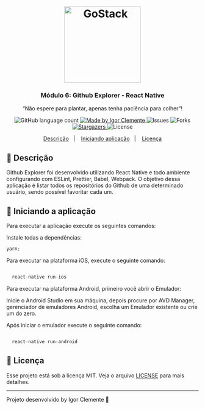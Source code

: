 <h1 align="center">
    <img alt="GoStack" src="https://rocketseat-cdn.s3-sa-east-1.amazonaws.com/bootcamp-header.png" width="200px" />
</h1>

<h3 align="center">
  Módulo 6: Github Explorer - React Native
</h3>

<p align="center">“Não espere para plantar, apenas tenha paciência para colher”!</blockquote>

<p align="center">
  <img alt="GitHub language count" src="https://img.shields.io/github/languages/count/IgorClemente/bootcamp-gostack-module6?color=%2304D361">

  <a href="https://rocketseat.com.br">
    <img alt="Made by Igor Clemente" src="https://img.shields.io/badge/made%20by-Igor Clemente-%2304D361">
  </a>

  <img alt="Issues" src="https://img.shields.io/github/issues/IgorClemente/bootcamp-gostack-module6">

  <img alt="Forks" src="https://img.shields.io/github/forks/IgorClemente/bootcamp-gostack-module6">

  <a href="https://github.com/IgorClemente/bootcamp-gostack-module2-3/stargazers">
    <img alt="Stargazers" src="https://img.shields.io/github/stars/IgorClemente/bootcamp-gostack-module6">
  </a>

  <img alt="License" src="https://img.shields.io/github/license/IgorClemente/bootcamp-gostack-module6">
</p>

<p align="center">
  <a href="#rocket-descrição">Descrição</a>&nbsp;&nbsp;&nbsp;|&nbsp;&nbsp;&nbsp;
  <a href="#hammer-iniciando-a-aplicação">Iniciando aplicação</a>&nbsp;&nbsp;&nbsp;|&nbsp;&nbsp;&nbsp;
  <a href="#memo-licença">Licença</a>
</p>

## :rocket: Descrição

Github Explorer foi desenvolvido utilizando React Native e todo ambiente configurando com ESLint, Prettier, Babel, Webpack. O objetivo dessa aplicação é listar todos os repositórios do Github de uma determinado usuário, sendo possível favoritar cada um.

## :hammer: Iniciando a aplicação

Para executar a aplicação execute os seguintes comandos:

Instale todas a dependências:

```js
yarn;
```

Para executar na plataforma iOS, execute o seguinte comando:

```js

  react-native run-ios

```

Para executar na plataforma Android, primeiro você abrir o Emulador:

Inicie o Android Studio em sua máquina, depois procure por AVD Manager, gerenciador de emuladores Android, escolha um Emulador existente ou crie um do zero.

Após iniciar o emulador execute o seguinte comando:

```js

  react-native run-android

```

## :memo: Licença

Esse projeto está sob a licença MIT. Veja o arquivo [LICENSE](LICENSE) para mais detalhes.

---

Projeto desenvolvido by Igor Clemente :wave:

